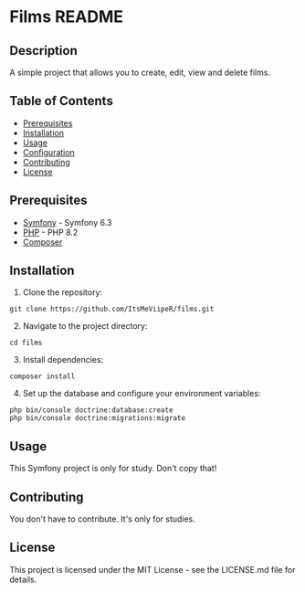 # Films README

## Description

A simple project that allows you to create, edit, view and delete films.

## Table of Contents

- [Prerequisites](#prerequisites)
- [Installation](#installation)
- [Usage](#usage)
- [Configuration](#configuration)
- [Contributing](#contributing)
- [License](#license)

## Prerequisites

- [Symfony](https://symfony.com/) - Symfony 6.3
- [PHP](https://www.php.net/) - PHP 8.2
- [Composer](https://getcomposer.org/)

## Installation

1. Clone the repository:

```shell
git clone https://github.com/ItsMeViipeR/films.git
````

2. Navigate to the project directory:

```shell
cd films
```

3. Install dependencies:

```shell
composer install
```

4. Set up the database and configure your environment variables:

```shell
php bin/console doctrine:database:create
php bin/console doctrine:migrations:migrate
```

## Usage

This Symfony project is only for study. Don't copy that!

## Contributing

You don't have to contribute. It's only for studies.

## License

This project is licensed under the MIT License - see the LICENSE.md file for details.